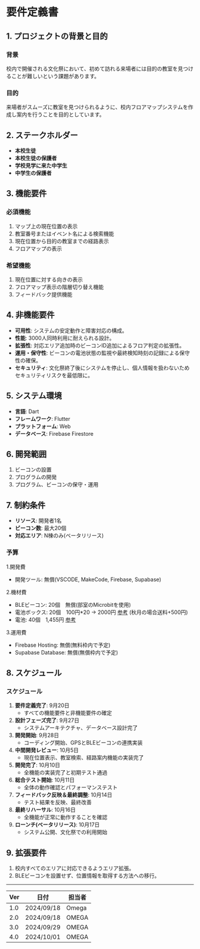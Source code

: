 # 要件定義書

## 1. プロジェクトの背景と目的
### 背景
校内で開催される文化祭において、初めて訪れる来場者には目的の教室を見つけることが難しいという課題があります。

### 目的
来場者がスムーズに教室を見つけられるように、校内フロアマップシステムを作成し案内を行うことを目的としています。

## 2. ステークホルダー
- **本校生徒**
- **本校生徒の保護者**
- **学校見学に来た中学生**
- **中学生の保護者**

## 3. 機能要件
### 必須機能
1. マップ上の現在位置の表示
2. 教室番号またはイベント名による検索機能
3. 現在位置から目的の教室までの経路表示
4. フロアマップの表示

### 希望機能
1. 現在位置に対する向きの表示
2. フロアマップ表示の階層切り替え機能
3. フィードバック提供機能

## 4. 非機能要件
- **可用性**: システムの安定動作と障害対応の構成。
- **性能**: 3000人同時利用に耐えられる設計。
- **拡張性**: 対応エリア追加時のビーコンID追加によるフロア判定の拡張性。
- **運用・保守性**: ビーコンの電池状態の監視や最終検知時刻の記録による保守性の確保。
- **セキュリティ**: 文化祭終了後にシステムを停止し、個人情報を扱わないためセキュリティリスクを最低限に。

## 5. システム環境
- **言語**: Dart
- **フレームワーク**: Flutter
- **プラットフォーム**: Web
- **データベース**: Firebase Firestore

## 6. 開発範囲
1. ビーコンの設置
2. プログラムの開発
3. プログラム、ビーコンの保守・運用

## 7. 制約条件
- **リソース**: 開発者1名
- **ビーコン数**: 最大20個
- **対応エリア**: N棟のみ(ベータリリース)
### 予算
1.開発費
- 開発ツール: 無償(VSCODE, MakeCode, Firebase, Supabase)

2.機材費
- BLEビーコン: 20個　無償(部室のMicrobitを使用)
- 電池ボックス: 20個　100円*20 -> 2000円 [参考](https://akizukidenshi.com/catalog/g/g112665/) (秋月の場合送料+500円)
- 電池: 40個　1,455円 [参考](https://www.amazon.co.jp/Amazon%E3%83%99%E3%83%BC%E3%82%B7%E3%83%83%E3%82%AF-%E5%8D%98%E4%B8%89%E9%9B%BB%E6%B1%A0-%E4%BF%9D%E5%AD%98%E6%9C%9F%E9%99%9010%E5%B9%B4-48%E5%80%8B%E3%82%BB%E3%83%83%E3%83%88-%E6%B6%B2%E6%BC%8F%E3%82%8C%E9%98%B2%E6%AD%A2/dp/B00MNV8E0C?ref_=ast_sto_dp&th=1)

3.運用費
- Firebase Hosting: 無償(無料枠内で予定)
- Supabase Database: 無償(無償枠内で予定)
## 8. スケジュール
### スケジュール

1. **要件定義完了**: 9月20日
    - すべての機能要件と非機能要件の確定
2. **設計フェーズ完了**: 9月27日
    - システムアーキテクチャ、データベース設計完了
3. **開発開始**: 9月28日
    - コーディング開始、GPSとBLEビーコンの連携実装
4. **中間開発レビュー**: 10月5日
    - 現在位置表示、教室検索、経路案内機能の実装完了
5. **開発完了**: 10月10日
    - 全機能の実装完了と初期テスト通過
6. **総合テスト開始**: 10月11日
    - 全体の動作確認とパフォーマンステスト
7. **フィードバック反映＆最終調整**: 10月14日
    - テスト結果を反映、最終改善
8. **最終リハーサル**: 10月16日
    - 全機能が正常に動作することを確認
9. **ローンチ(ベータリリース)**: 10月17日
    - システム公開、文化祭での利用開始

## 9. 拡張要件
1. 校内すべてのエリアに対応できるようエリア拡張。
2. BLEビーコンを設置せず、位置情報を取得する方法への移行。

---

| Ver  | 日付       | 担当者  |
|------|------------|---------|
| 1.0  | 2024/09/18 | Omega   |
| 2.0  | 2024/09/18 | OMEGA   |
| 3.0  | 2024/09/29 | OMEGA   |
| 4.0  | 2024/10/01 | OMEGA   |